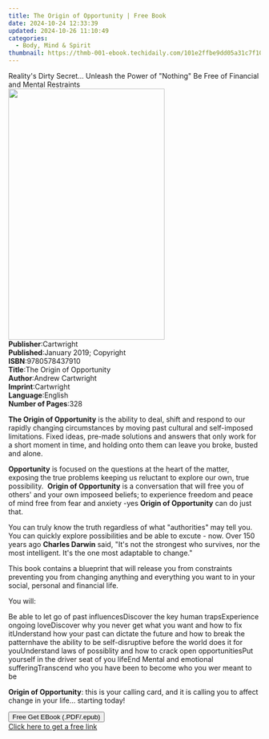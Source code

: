 ```yaml
---
title: The Origin of Opportunity | Free Book
date: 2024-10-24 12:33:39
updated: 2024-10-26 11:10:49
categories:
  - Body, Mind & Spirit
thumbnail: https://thmb-001-ebook.techidaily.com/101e2ffbe9dd05a31c7f10d279b7adb636f15df1e3de2c5ee5238a59304e940b.jpg
---
```

<main id="book-container">
  <div class="flex flex-col">
    <div class="book-brief flex-1 py-6 px-4 sm:p-6 md:py-10 md:px-8">
      <!-- brief-->
      <div class="book-brief-main">
        Reality's Dirty Secret... Unleash the Power of "Nothing" Be Free of
        Financial and Mental Restraints
      </div>
    </div>
    <div
      class="book-meta-info flex-1 grid gap-4 col-start-1 col-end-3 row-start-1 sm:mb-6 sm:grid-cols-4 lg:gap-6 lg:col-start-2 lg:row-end-6 lg:row-span-6 lg:mb-0"
    >
      <div
        class="book-meta-info-left place-content-center mt-4 p-4 text-sm leading-6 col-start-2 col-span-2 dark:text-slate-400"
      >
        <img
          class="w-full h-500 object-cover rounded-lg sm:h-255 sm:col-span-2 lg:col-span-full"
          src="https://img-001-ebook.techidaily.com/90e1f33c4b392c803ff1cd29a4c7b697b4839d401f7bc4a321a5465b33baf4dd.jpg"
          alt=""
          width="312"
          height="500"
        />
      </div>
      <div
        class="book-meta-info-right mt-2 col-start-1 row-start-2 col-span-3 self-center"
      >
        <!-- meta data  -->
        <div class="flex flex-col px-4 md:px-8">
          <div class="flex-1">
            <strong>Publisher</strong>:<span class="px-2">Cartwright</span>
          </div>
          <div class="flex-1">
            <strong>Published</strong>:<span class="px-2"
              >January 2019; Copyright</span
            >
          </div>
          <div class="flex-1">
            <strong>ISBN</strong>:<span class="px-2">9780578437910</span>
          </div>
          <div class="flex-1">
            <strong>Title</strong>:<span class="px-2"
              >The Origin of Opportunity</span
            >
          </div>
          <div class="flex-1">
            <strong>Author</strong>:<span class="px-2">Andrew Cartwright</span>
          </div>
          <div class="flex-1">
            <strong>Imprint</strong>:<span class="px-2">Cartwright</span>
          </div>
          <div class="flex-1">
            <strong>Language</strong>:<span class="px-2">English</span>
          </div>
          <div class="flex-1">
            <strong>Number of Pages</strong>:<span class="px-2">328</span>
          </div>
        </div>
      </div>
    </div>
    <div class="book-description flex-1 py-6 px-4 sm:p-6 md:py-10 md:px-8">
      <div class="book-description-main">
        <div accordion-content="" id="description">
          <p>
            <strong>The Origin of Opportunity</strong> is the ability to deal,
            shift and respond to our rapidly changing circumstances by moving
            past cultural and self-imposed limitations. Fixed ideas, pre-made
            solutions and answers that only work for a short moment in time, and
            holding onto them can leave you broke, busted and alone.&nbsp;
          </p>
          <p>
            <strong>Opportunity</strong> is focused on the questions at the
            heart of the matter, exposing the true problems keeping us reluctant
            to explore our own, true possibility. &nbsp;<strong
              >Origin of Opportunity</strong
            >
            is a conversation that will free you of others' and your own
            imposeed beliefs; to experience freedom and peace of mind free from
            fear and anxiety -yes <strong>Origin of Opportunity</strong> can do
            just that.
          </p>
          <p>
            You can truly know the truth regardless of what "authorities" may
            tell you. You can quickly explore possibilities and be able to
            excute - now. Over 150 years ago
            <strong>Charles Darwin</strong> said, "It's not the strongest who
            survives, nor the most intelligent. It's the one most adaptable to
            change."
          </p>
          <p>
            This book contains a blueprint that will release you from
            constraints preventing you from changing anything and everything you
            want to in your social, personal and financial life.&nbsp;
          </p>
          <p>You will:</p>
          Be able to let go of past influencesDiscover the key human
          trapsExperience ongoing loveDiscover why you never get what you want
          and how to fix itUnderstand how your past can dictate the future and
          how to break the patternhave the ability to be self-disruptive before
          the world does it for youUnderstand laws of possiblity and how to
          crack open opportunitiesPut yourself in the driver seat of you lifeEnd
          Mental and emotional sufferingTranscend who you have been to become
          who you wer meant to be
          <p>
            <strong>Origin of Opportunity</strong>: this is your calling card,
            and it is calling you to affect change in your life... starting
            today!
          </p>
        </div>
        <div class="accordion-fader"></div>
      </div>
    </div>
    <div class="book-excerpts flex-1 py-6 px-4 sm:p-6 md:py-10 md:px-8"></div>
    <div
      class="book-about-author flex-1 py-6 px-4 sm:p-6 md:py-10 md:px-8"
    ></div>
    <div class="book-free-get flex-1 py-6 px-4 sm:p-6 md:py-10 md:px-8">
      <button
        id="btn-free-get"
        class="bg-blue-500 hover:bg-blue-700 text-white font-bold py-2 px-4 rounded"
      >
        Free Get EBook (.PDF/.epub)
      </button>
      <div id="countdown-display" class="px-2 text-lg mt-2"></div>
      <a
        id="free-link"
        class="hidden bg-blue-500 hover:bg-blue-700 text-white font-bold py-2 px-4 rounded"
        href="https://www.ebooks.com/en-us/book/209868697/the-origin-of-opportunity/andrew-cartwright/"
        target="_blank"
        >Click here to get a free link</a
      >
    </div>
    <script>
      let countdownTime = 0;
      let countdownInterval = null;
      document
        .getElementById('btn-free-get')
        .addEventListener('click', startCountdown);
      function startCountdown() {
        countdownTime = new Date().getTime() + 60000 * 3;
        countdownInterval = setInterval(updateCountdown, 1000);
        document.getElementById('btn-free-get').disabled = true;
        document
          .getElementById('btn-free-get')
          .classList.add('bg-gray-500', 'cursor-not-allowed');
      }
      function updateCountdown() {
        let currentTime = new Date().getTime();
        let timeLeft = countdownTime - currentTime;
        let secondsLeft = Math.floor(timeLeft / 1000);
        document.getElementById('countdown-display').innerHTML =
          `Remaining time: ${secondsLeft} seconds.`;
        if (secondsLeft <= 0) {
          clearInterval(countdownInterval);
          document.getElementById('btn-free-get').classList.add('hidden');
          document.getElementById('free-link').classList.remove('hidden');
          document.getElementById('countdown-display').innerHTML = '';
        }
      }
    </script>
  </div>
</main>

